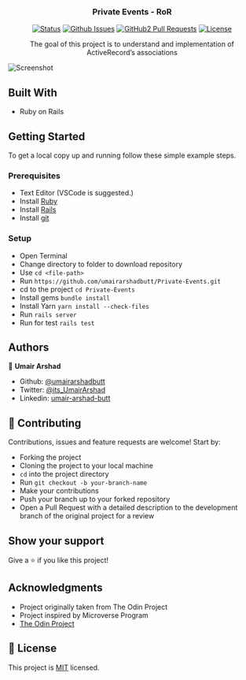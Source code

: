<h3 align="center">Private Events - RoR</h3>

<div align="center">

[![Status](https://img.shields.io/badge/status-active-success.svg)](https://github.com/umairarshadbutt/Private-Events)
[![Github Issues](https://img.shields.io/badge/GitHub-Issues-orange)](https://github.com/umairarshadbutt/Private-Events/issues)
[![GitHub2 Pull Requests](https://img.shields.io/badge/GitHub-Pull%20Requests-blue)](https://github.com/umairarshadbutt/Private-Events/pulls)
[![License](https://img.shields.io/badge/license-MIT-blue.svg)](/LICENSE)
</div>
<p align="center">The goal of this project is to understand and implementation of ActiveRecord’s associations </p>

![Screenshot](https://github.com/umairarshadbutt/Private-Events/blob/feature/private-event/PrivateEvent.png)

## Built With

- Ruby on Rails


## Getting Started

To get a local copy up and running follow these simple example steps.

### Prerequisites

- Text Editor (VSCode is suggested.)
- Install [Ruby](https://ruby-doc.org/downloads/)
- Install [Rails](https://guides.rubyonrails.org/getting_started.html)
- Install [git](https://git-scm.com/downloads)

### Setup

- Open Terminal
- Change directory to folder to download repository
- Use `cd <file-path>`
- Run `https://github.com/umairarshadbutt/Private-Events.git`
- cd to the project `cd Private-Events`
- Install gems `bundle install`
- Install Yarn `yarn install --check-files` 
- Run `rails server`
- Run for test `rails test`

## Authors

👤 **Umair Arshad**

- Github: [@umairarshadbutt](https://github.com/umairarshadbutt)
- Twitter: [@its_UmairArshad](https://twitter.com/its_UmairArshad)
- Linkedin: [umair-arshad-butt](https://www.linkedin.com/in/umair-arshad-butt/)


## 🤝 Contributing

Contributions, issues and feature requests are welcome! Start by:

- Forking the project
- Cloning the project to your local machine
- `cd` into the project directory
- Run `git checkout -b your-branch-name`
- Make your contributions
- Push your branch up to your forked repository
- Open a Pull Request with a detailed description to the development branch of the original project for a review


## Show your support

Give a ⭐️ if you like this project!

## Acknowledgments

- Project originally taken from The Odin Project
- Project inspired by Microverse Program
- [The Odin Project](https://www.theodinproject.com/courses/ruby-on-rails/lessons/associations)


## 📝 License

This project is [MIT](LICENSE) licensed.
